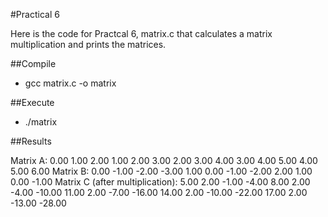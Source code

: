 #Practical 6

Here is the code for Practcal 6, matrix.c that calculates a matrix multiplication and prints the matrices. 

##Compile

* gcc matrix.c -o matrix

##Execute

* ./matrix

##Results

Matrix A:
0.00 1.00 2.00 
1.00 2.00 3.00 
2.00 3.00 4.00 
3.00 4.00 5.00 
4.00 5.00 6.00 
Matrix B:
0.00 -1.00 -2.00 -3.00 
1.00 0.00 -1.00 -2.00 
2.00 1.00 0.00 -1.00 
Matrix C (after multiplication):
5.00 2.00 -1.00 -4.00 
8.00 2.00 -4.00 -10.00 
11.00 2.00 -7.00 -16.00 
14.00 2.00 -10.00 -22.00 
17.00 2.00 -13.00 -28.00 
